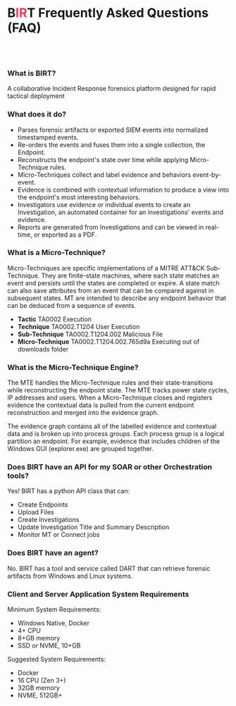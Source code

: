 # <span class="center-text">B<span style="color: #EA3E5D;">IR</span>T Frequently Asked Questions (FAQ)</span>
<br><br>
### **What is BIRT?**
A collaborative Incident Response forensics platform designed for rapid tactical deployment

### **What does it do?**
- Parses forensic artifacts or exported SIEM events into normalized timestamped events.
- Re-orders the events and fuses them into a single collection, the Endpoint.
- Reconstructs the endpoint's state over time while applying Micro-Technique rules.
- Micro-Techniques collect and label evidence and behaviors event-by-event.
- Evidence is combined with contextual information to produce a view into the endpoint's most interesting behaviors.
- Investigators use evidence or individual events to create an Investigation, an automated container for an investigations' events and evidence.
- Reports are generated from Investigations and can be viewed in real-time, or exported as a PDF.

### **What is a Micro-Technique?**
Micro-Techniques are specific implementations of a MITRE ATT&CK Sub-Technique. They are finite-state machines, where each state matches an event and persists until the states are completed or expire.  A state match can also save attributes from an event that can be compared against in subsequent states.  MT are intended to describe any endpoint behavior that can be deduced from a sequence of events. 

- **Tactic** TA0002 Execution
- **Technique** TA0002.T1204 User Execution
- **Sub-Technique** TA0002.T1204.002 Malicious File
- **Micro-Technique** TA0002.T1204.002.765d9a Executing out of downloads folder

### **What is the Micro-Technique Engine?**
The MTE handles the Micro-Technique rules and their state-transitions while reconstructing the endpoint state.  The MTE tracks power state cycles, IP addresses and users.  When a Micro-Technique closes and registers evidence the contextual data is pulled from the current endpoint reconstruction and merged into the evidence graph.  

The evidence graph contains all of the labelled evidence and contextual data and is broken up into process groups.  Each process group is a logical partition an endpoint.  For example, evidence that includes children of the Windows GUI (explorer.exe) are grouped together.

### **Does BIRT have an API for my SOAR or other Orchestration tools?**
Yes! BIRT has a python API class that can:

- Create Endpoints
- Upload Files
- Create Investigations
- Update Investigation Title and Summary Description
- Monitor MT or Connect jobs

### **Does BIRT have an agent?**
No.  BIRT has a tool and service called DART that can retrieve forensic artifacts from Windows and Linux systems.

### **Client and Server Application System Requirements**
Minimum System Requirements:
- Windows Native, Docker
- 4+ CPU
- 8+GB memory
- SSD or NVME, 10+GB

Suggested System Requirements:
- Docker
- 16 CPU (Zen 3+)
- 32GB memory
- NVME, 512GB+